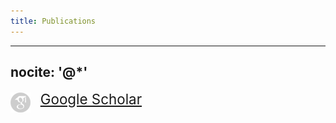 ```yaml
---
title: Publications
---
```


---
nocite: '@*'
---

<img src="/images/gscholar.webp" style="vertical-align:middle;" alt="Google Scholar"/>
&nbsp;&nbsp;
<a href="https://scholar.google.co.uk/citations?user=V7D7hxMAAAAJ&hl=en"
   target="_blank" style="font-size: 160%;">Google Scholar </a>
<br><br>

<!-- https://github.com/jgm/pandoc-citeproc/issues/142 -->
